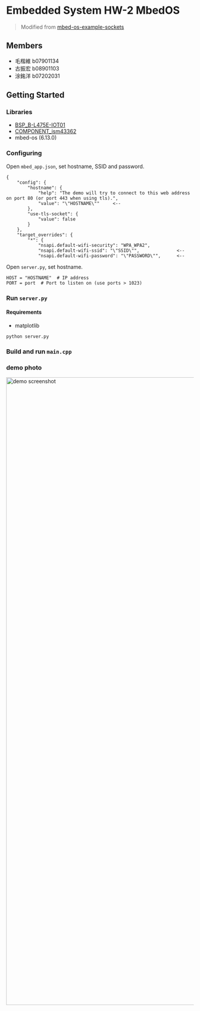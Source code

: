 # Embedded System HW-2 MbedOS

> Modified from [mbed-os-example-sockets](https://github.com/ARMmbed/mbed-os-example-sockets)

## Members

- 毛楷維 b07901134
- 古振宏 b08901103
- 涂銘洋 b07202031

## Getting Started

### Libraries

- [BSP_B-L475E-IOT01](https://os.mbed.com/teams/ST/code/BSP_B-L475E-IOT01/)
- [COMPONENT_ism43362](https://github.com/ARMmbed/wifi-ism43362/)
- mbed-os (6.13.0)

### Configuring

Open `mbed_app.json`, set hostname, SSID and password.

```
{
    "config": {
        "hostname": {
            "help": "The demo will try to connect to this web address on port 80 (or port 443 when using tls).",
            "value": "\"HOSTNAME\""     <--
        },
        "use-tls-socket": {
            "value": false
        }
    },
    "target_overrides": {
        "*": {
            "nsapi.default-wifi-security": "WPA_WPA2",
            "nsapi.default-wifi-ssid": "\"SSID\"",              <--
            "nsapi.default-wifi-password": "\"PASSWORD\"",      <--
```

Open `server.py`, set hostname.

```
HOST = "HOSTNAME"  # IP address
PORT = port  # Port to listen on (use ports > 1023)
```

### Run `server.py`

#### Requirements

- matplotlib

```
python server.py
```

### Build and run `main.cpp`

### demo photo
<img width="1680" alt="demo screenshot" src="https://user-images.githubusercontent.com/59012686/229268253-fa3df57d-5605-4903-93eb-44b602f89d5a.png">

